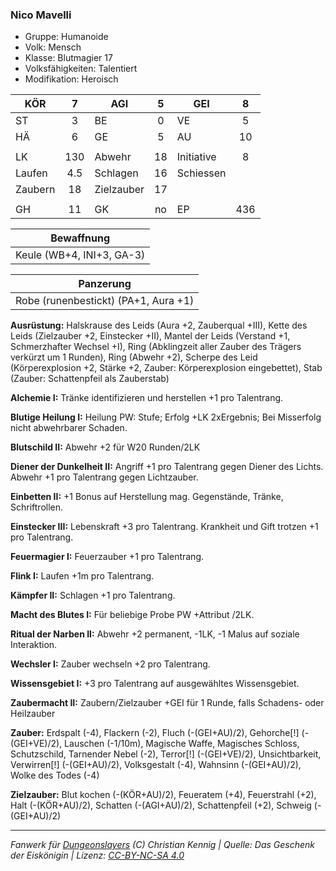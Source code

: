 ### Nico Mavelli

- Gruppe: Humanoide
- Volk: Mensch
- Klasse: Blutmagier 17
- Volksfähigkeiten: Talentiert
- Modifikation: Heroisch

| KÖR     |  7  | AGI        |  5  | GEI        |  8  |
| ------- | :-: | ---------- | :-: | ---------- | :-: |
| ST      |  3  | BE         |  0  | VE         |  5  |
| HÄ      |  6  | GE         |  5  | AU         | 10  |
|         |     |            |     |            |     |
| LK      | 130 | Abwehr     | 18  | Initiative |  8  |
| Laufen  | 4.5 | Schlagen   | 16  | Schiessen  |     |
| Zaubern | 18  | Zielzauber | 17  |            |     |
|         |     |            |     |            |     |
| GH      | 11  | GK         | no  | EP         | 436 |

|        Bewaffnung         |
| :-----------------------: |
| Keule (WB+4, INI+3, GA-3) |

|              Panzerung               |
| :----------------------------------: |
| Robe (runenbestickt) (PA+1, Aura +1) |

**Ausrüstung:** Halskrause des Leids (Aura +2, Zauberqual +III), Kette des Leids (Zielzauber +2, Einstecker +II), Mantel der Leids (Verstand +1, Schmerzhafter Wechsel +I), Ring (Abklingzeit aller Zauber des Trägers verkürzt um 1 Runden), Ring (Abwehr +2), Scherpe des Leid (Körperexplosion +2, Stärke +2, Zauber: Körperexplosion eingebettet), Stab (Zauber: Schattenpfeil als Zauberstab)

**Alchemie I:** Tränke identifizieren und herstellen +1 pro Talentrang.

**Blutige Heilung I:** Heilung PW: Stufe; Erfolg +LK 2xErgebnis; Bei Misserfolg nicht abwehrbarer Schaden.

**Blutschild II:** Abwehr +2 für W20 Runden/2LK

**Diener der Dunkelheit II:** Angriff +1 pro Talentrang gegen Diener des Lichts. Abwehr +1 pro Talentrang gegen Lichtzauber.

**Einbetten II:** +1 Bonus auf Herstellung mag. Gegenstände, Tränke, Schriftrollen.

**Einstecker III:** Lebenskraft +3 pro Talentrang. Krankheit und Gift trotzen +1 pro Talentrang.

**Feuermagier I:** Feuerzauber +1 pro Talentrang.

**Flink I:** Laufen +1m pro Talentrang.

**Kämpfer II:** Schlagen +1 pro Talentrang.

**Macht des Blutes I:** Für beliebige Probe PW +Attribut /2LK.

**Ritual der Narben II:** Abwehr +2 permanent, -1LK, -1 Malus auf soziale Interaktion.

**Wechsler I:** Zauber wechseln +2 pro Talentrang.

**Wissensgebiet I:** +3 pro Talentrang auf ausgewähltes Wissensgebiet.

**Zaubermacht II:** Zaubern/Zielzauber +GEI für 1 Runde, falls Schadens- oder Heilzauber

**Zauber:** Erdspalt (-4), Flackern (-2), Fluch (-(GEI+AU)/2), Gehorche[!] (-(GEI+VE)/2), Lauschen (-1/10m), Magische Waffe, Magisches Schloss, Schutzschild, Tarnender Nebel (-2), Terror[!] (-(GEI+VE)/2), Unsichtbarkeit, Verwirren[!] (-(GEI+AU)/2), Volksgestalt (-4), Wahnsinn (-(GEI+AU)/2), Wolke des Todes (-4)

**Zielzauber:** Blut kochen (-(KÖR+AU)/2), Feueratem (+4), Feuerstrahl (+2), Halt (-(KÖR+AU)/2), Schatten (-(AGI+AU)/2), Schattenpfeil (+2), Schweig (-(GEI+AU)/2)

---

_Fanwerk für [Dungeonslayers](https://www.dungeonslayers.net/) (C) Christian Kennig | Quelle: Das Geschenk der Eiskönigin | Lizenz: [CC-BY-NC-SA 4.0](https://creativecommons.org/licenses/by-nc-sa/4.0/deed.de)_
